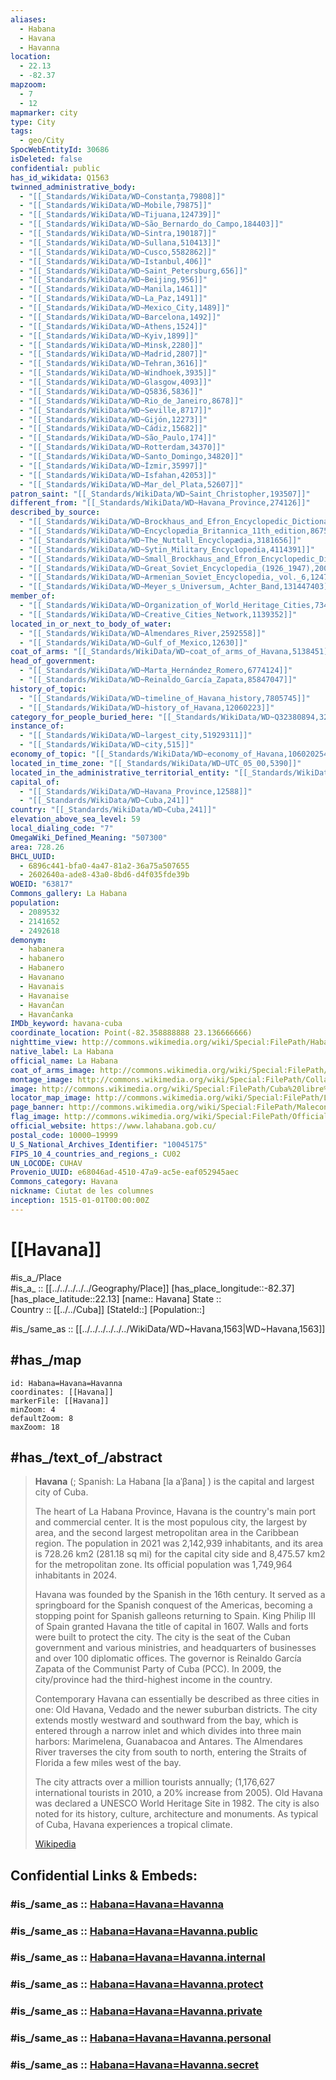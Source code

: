 ```yaml
---
aliases:
  - Habana
  - Havana
  - Havanna
location:
  - 22.13
  - -82.37
mapzoom:
  - 7
  - 12
mapmarker: city
type: City
tags:
  - geo/City
SpocWebEntityId: 30686
isDeleted: false
confidential: public
has_id_wikidata: Q1563
twinned_administrative_body:
  - "[[_Standards/WikiData/WD~Constanța,79808]]"
  - "[[_Standards/WikiData/WD~Mobile,79875]]"
  - "[[_Standards/WikiData/WD~Tijuana,124739]]"
  - "[[_Standards/WikiData/WD~São_Bernardo_do_Campo,184403]]"
  - "[[_Standards/WikiData/WD~Sintra,190187]]"
  - "[[_Standards/WikiData/WD~Sullana,510413]]"
  - "[[_Standards/WikiData/WD~Cusco,5582862]]"
  - "[[_Standards/WikiData/WD~Istanbul,406]]"
  - "[[_Standards/WikiData/WD~Saint_Petersburg,656]]"
  - "[[_Standards/WikiData/WD~Beijing,956]]"
  - "[[_Standards/WikiData/WD~Manila,1461]]"
  - "[[_Standards/WikiData/WD~La_Paz,1491]]"
  - "[[_Standards/WikiData/WD~Mexico_City,1489]]"
  - "[[_Standards/WikiData/WD~Barcelona,1492]]"
  - "[[_Standards/WikiData/WD~Athens,1524]]"
  - "[[_Standards/WikiData/WD~Kyiv,1899]]"
  - "[[_Standards/WikiData/WD~Minsk,2280]]"
  - "[[_Standards/WikiData/WD~Madrid,2807]]"
  - "[[_Standards/WikiData/WD~Tehran,3616]]"
  - "[[_Standards/WikiData/WD~Windhoek,3935]]"
  - "[[_Standards/WikiData/WD~Glasgow,4093]]"
  - "[[_Standards/WikiData/WD~Q5836,5836]]"
  - "[[_Standards/WikiData/WD~Rio_de_Janeiro,8678]]"
  - "[[_Standards/WikiData/WD~Seville,8717]]"
  - "[[_Standards/WikiData/WD~Gijón,12273]]"
  - "[[_Standards/WikiData/WD~Cádiz,15682]]"
  - "[[_Standards/WikiData/WD~São_Paulo,174]]"
  - "[[_Standards/WikiData/WD~Rotterdam,34370]]"
  - "[[_Standards/WikiData/WD~Santo_Domingo,34820]]"
  - "[[_Standards/WikiData/WD~İzmir,35997]]"
  - "[[_Standards/WikiData/WD~Isfahan,42053]]"
  - "[[_Standards/WikiData/WD~Mar_del_Plata,52607]]"
patron_saint: "[[_Standards/WikiData/WD~Saint_Christopher,193507]]"
different_from: "[[_Standards/WikiData/WD~Havana_Province,274126]]"
described_by_source:
  - "[[_Standards/WikiData/WD~Brockhaus_and_Efron_Encyclopedic_Dictionary,602358]]"
  - "[[_Standards/WikiData/WD~Encyclopædia_Britannica_11th_edition,867541]]"
  - "[[_Standards/WikiData/WD~The_Nuttall_Encyclopædia,3181656]]"
  - "[[_Standards/WikiData/WD~Sytin_Military_Encyclopedia,4114391]]"
  - "[[_Standards/WikiData/WD~Small_Brockhaus_and_Efron_Encyclopedic_Dictionary,19180675]]"
  - "[[_Standards/WikiData/WD~Great_Soviet_Encyclopedia_(1926_1947),20078554]]"
  - "[[_Standards/WikiData/WD~Armenian_Soviet_Encyclopedia,_vol._6,124737633]]"
  - "[[_Standards/WikiData/WD~Meyer_s_Universum,_Achter_Band,131447403]]"
member_of:
  - "[[_Standards/WikiData/WD~Organization_of_World_Heritage_Cities,734958]]"
  - "[[_Standards/WikiData/WD~Creative_Cities_Network,1139352]]"
located_in_or_next_to_body_of_water:
  - "[[_Standards/WikiData/WD~Almendares_River,2592558]]"
  - "[[_Standards/WikiData/WD~Gulf_of_Mexico,12630]]"
coat_of_arms: "[[_Standards/WikiData/WD~coat_of_arms_of_Havana,5138451]]"
head_of_government:
  - "[[_Standards/WikiData/WD~Marta_Hernández_Romero,6774124]]"
  - "[[_Standards/WikiData/WD~Reinaldo_García_Zapata,85847047]]"
history_of_topic:
  - "[[_Standards/WikiData/WD~timeline_of_Havana_history,7805745]]"
  - "[[_Standards/WikiData/WD~history_of_Havana,12060223]]"
category_for_people_buried_here: "[[_Standards/WikiData/WD~Q32380894,32380894]]"
instance_of:
  - "[[_Standards/WikiData/WD~largest_city,51929311]]"
  - "[[_Standards/WikiData/WD~city,515]]"
economy_of_topic: "[[_Standards/WikiData/WD~economy_of_Havana,106020254]]"
located_in_time_zone: "[[_Standards/WikiData/WD~UTC_05_00,5390]]"
located_in_the_administrative_territorial_entity: "[[_Standards/WikiData/WD~Havana_Province,12588]]"
capital_of:
  - "[[_Standards/WikiData/WD~Havana_Province,12588]]"
  - "[[_Standards/WikiData/WD~Cuba,241]]"
country: "[[_Standards/WikiData/WD~Cuba,241]]"
elevation_above_sea_level: 59
local_dialing_code: "7"
OmegaWiki_Defined_Meaning: "507300"
area: 728.26
BHCL_UUID:
  - 6896c441-bfa0-4a47-81a2-36a75a507655
  - 2602640a-ade8-43a0-8bd6-d4f035fde39b
WOEID: "63817"
Commons_gallery: La Habana
population:
  - 2089532
  - 2141652
  - 2492618
demonym:
  - habanera
  - habanero
  - Habanero
  - Havanano
  - Havanais
  - Havanaise
  - Havančan
  - Havančanka
IMDb_keyword: havana-cuba
coordinate_location: Point(-82.358888888 23.136666666)
nighttime_view: http://commons.wikimedia.org/wiki/Special:FilePath/Habana%20Vieja%20de%20noche.jpg
native_label: La Habana
official_name: La Habana
coat_of_arms_image: http://commons.wikimedia.org/wiki/Special:FilePath/Coat%20of%20arms%20of%20La%20Habana.svg
montage_image: http://commons.wikimedia.org/wiki/Special:FilePath/CollageHavana.jpg
image: http://commons.wikimedia.org/wiki/Special:FilePath/Cuba%20libre%20%286941395159%29.jpg
locator_map_image: http://commons.wikimedia.org/wiki/Special:FilePath/LocationHavana.png
page_banner: http://commons.wikimedia.org/wiki/Special:FilePath/Malecon%20%28Cuba%29%20banner%20Foreshore.jpg
flag_image: http://commons.wikimedia.org/wiki/Special:FilePath/Official%20flag%20of%20Havana%2C%20Cuba.svg
official_website: https://www.lahabana.gob.cu/
postal_code: 10000–19999
U_S_National_Archives_Identifier: "10045175"
FIPS_10_4_countries_and_regions_: CU02
UN_LOCODE: CUHAV
Provenio_UUID: e68046ad-4510-47a9-ac5e-eaf052945aec
Commons_category: Havana
nickname: Ciutat de les columnes
inception: 1515-01-01T00:00:00Z
---
```


# [[Havana]] 

#is_a_/Place  
#is_a_ :: [[../../../../../Geography/Place]] 
[has_place_longitude::-82.37] 
[has_place_latitude::22.13] 
[name:: Havana] 
State ::  
Country :: [[../../Cuba]] 
[StateId::] 
[Population::] 


#is_/same_as :: [[../../../../../../WikiData/WD~Havana,1563|WD~Havana,1563]] 

## #has_/map 

```leaflet
id: Habana=Havana=Havanna
coordinates: [[Havana]] 
markerFile: [[Havana]] 
minZoom: 4 
defaultZoom: 8 
maxZoom: 18
```

## #has_/text_of_/abstract 

> **Havana** (; Spanish: La Habana [la aˈβana] ) is the capital and largest city of Cuba. 
> 
> The heart of La Habana Province, Havana is the country's main port and commercial center. 
> It is the most populous city, the largest by area, 
> and the second largest metropolitan area in the Caribbean region. 
> The population in 2021 was 2,142,939 inhabitants, and its area is 728.26 km2 (281.18 sq mi) 
> for the capital city side and 8,475.57 km2 for the metropolitan zone. 
> Its official population was 1,749,964 inhabitants in 2024.
>
> Havana was founded by the Spanish in the 16th century. It served as a springboard for the Spanish conquest of the Americas, becoming a stopping point for Spanish galleons returning to Spain. King Philip III of Spain granted Havana the title of capital in 1607. Walls and forts were built to protect the city. The city is the seat of the Cuban government and various ministries, and headquarters of businesses and over 100 diplomatic offices. The governor is Reinaldo García Zapata of the Communist Party of Cuba (PCC). In 2009, the city/province had the third-highest income in the country.
>
> Contemporary Havana can essentially be described as three cities in one: Old Havana, Vedado and the newer suburban districts. The city extends mostly westward and southward from the bay, which is entered through a narrow inlet and which divides into three main harbors: Marimelena, Guanabacoa and Antares. The Almendares River traverses the city from south to north, entering the Straits of Florida a few miles west of the bay.
>
> The city attracts over a million tourists annually; (1,176,627 international tourists in 2010, a 20% increase from 2005). Old Havana was declared a UNESCO World Heritage Site in 1982. The city is also noted for its history, culture, architecture and monuments. As typical of Cuba, Havana experiences a tropical climate.
>
> [Wikipedia](https://en.wikipedia.org/wiki/Havana) 


## Confidential Links & Embeds: 

### #is_/same_as :: [Habana=Havana=Havanna](/_Standards/Earth/Continent/America~Caribbean/Cuba/City/Habana=Havana=Havanna.md) 

### #is_/same_as :: [Habana=Havana=Havanna.public](/_public/Earth/Continent/America~Caribbean/Cuba/City/Habana=Havana=Havanna.public.md) 

### #is_/same_as :: [Habana=Havana=Havanna.internal](/_internal/Earth/Continent/America~Caribbean/Cuba/City/Habana=Havana=Havanna.internal.md) 

### #is_/same_as :: [Habana=Havana=Havanna.protect](/_protect/Earth/Continent/America~Caribbean/Cuba/City/Habana=Havana=Havanna.protect.md) 

### #is_/same_as :: [Habana=Havana=Havanna.private](/_private/Earth/Continent/America~Caribbean/Cuba/City/Habana=Havana=Havanna.private.md) 

### #is_/same_as :: [Habana=Havana=Havanna.personal](/_personal/Earth/Continent/America~Caribbean/Cuba/City/Habana=Havana=Havanna.personal.md) 

### #is_/same_as :: [Habana=Havana=Havanna.secret](/_secret/Earth/Continent/America~Caribbean/Cuba/City/Habana=Havana=Havanna.secret.md)

